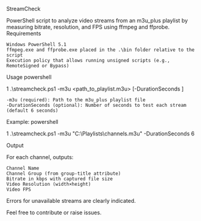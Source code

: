 StreamCheck 

PowerShell script to analyze video streams from an m3u_plus playlist by measuring bitrate, resolution, and FPS using ffmpeg and ffprobe. 
Requirements 

    Windows PowerShell 5.1
    ffmpeg.exe and ffprobe.exe placed in the .\bin folder relative to the script
    Execution policy that allows running unsigned scripts (e.g., RemoteSigned or Bypass)
     

Usage 
powershell
 
 
 
1
.\streamcheck.ps1 -m3u <path_to_playlist.m3u> [-DurationSeconds <seconds>]
 
 

    -m3u (required): Path to the m3u_plus playlist file
    -DurationSeconds (optional): Number of seconds to test each stream (default 6 seconds)
     

Example: 
powershell
 
 
 
1
.\streamcheck.ps1 -m3u "C:\Playlists\channels.m3u" -DurationSeconds 6
 
 
Output 

For each channel, outputs: 

    Channel Name
    Channel Group (from group-title attribute)
    Bitrate in kbps with captured file size
    Video Resolution (width×height)
    Video FPS
     

Errors for unavailable streams are clearly indicated. 

Feel free to contribute or raise issues. 

